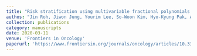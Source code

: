 ```yaml
---
title: "Risk stratification using multivariable fractional polynomials in diffuse large B-cell lymphoma"
authos: "Jin Roh, Jiwon Jung, Yourim Lee, So-Woon Kim, Hyo-Kyung Pak, A-Neum Lee, Junho Lee, Jaehyeong Cho, Hyungwoo Cho, Dok Hyun Yoon, Rae Woong Park, Jooryung Huh, Heung-Bum Oh, Chan-Sik Park (2020). "
collection: publications
category: manuscripts  
date: 2020-03-11
venue: 'Frontiers in Oncology' 
paperurl: 'https://www.frontiersin.org/journals/oncology/articles/10.3389/fonc.2020.00329/full' 
---
```

 
